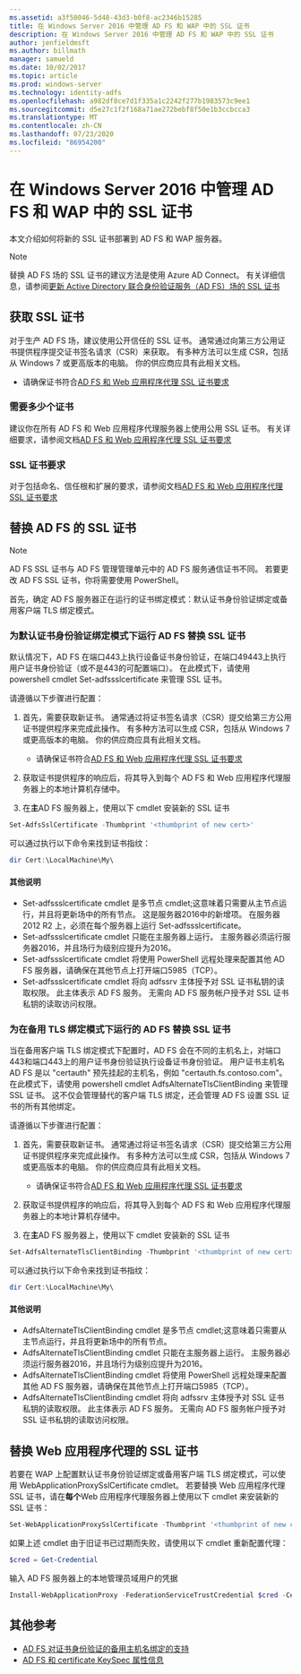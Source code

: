 ```yaml
---
ms.assetid: a3f50046-5d48-43d3-b0f8-ac2346b15285
title: 在 Windows Server 2016 中管理 AD FS 和 WAP 中的 SSL 证书
description: 在 Windows Server 2016 中管理 AD FS 和 WAP 中的 SSL 证书
author: jenfieldmsft
ms.author: billmath
manager: samueld
ms.date: 10/02/2017
ms.topic: article
ms.prod: windows-server
ms.technology: identity-adfs
ms.openlocfilehash: a982df8ce7d1f335a1c2242f277b1983573c9ee1
ms.sourcegitcommit: d5e27c1f2f168a71ae272bebf8f50e1b3ccbcca3
ms.translationtype: MT
ms.contentlocale: zh-CN
ms.lasthandoff: 07/23/2020
ms.locfileid: "86954200"
---
```

# <a name="managing-ssl-certificates-in-ad-fs-and-wap-in-windows-server-2016"></a>在 Windows Server 2016 中管理 AD FS 和 WAP 中的 SSL 证书



本文介绍如何将新的 SSL 证书部署到 AD FS 和 WAP 服务器。

>[!NOTE]
>替换 AD FS 场的 SSL 证书的建议方法是使用 Azure AD Connect。  有关详细信息，请参阅[更新 Active Directory 联合身份验证服务（AD FS）场的 SSL 证书](/azure/active-directory/connect/active-directory-aadconnectfed-ssl-update)

## <a name="obtaining-your-ssl-certificates"></a>获取 SSL 证书
对于生产 AD FS 场，建议使用公开信任的 SSL 证书。 通常通过向第三方公用证书提供程序提交证书签名请求（CSR）来获取。 有多种方法可以生成 CSR，包括从 Windows 7 或更高版本的电脑。 你的供应商应具有此相关文档。

- 请确保证书符合[AD FS 和 Web 应用程序代理 SSL 证书要求](../overview/ad-fs-requirements.md#BKMK_1)

### <a name="how-many-certificates-are-needed"></a>需要多少个证书
建议你在所有 AD FS 和 Web 应用程序代理服务器上使用公用 SSL 证书。 有关详细要求，请参阅文档[AD FS 和 Web 应用程序代理 SSL 证书要求](../overview/ad-fs-requirements.md#BKMK_1)

### <a name="ssl-certificate-requirements"></a>SSL 证书要求
对于包括命名、信任根和扩展的要求，请参阅文档[AD FS 和 Web 应用程序代理 SSL 证书要求](../overview/ad-fs-requirements.md#BKMK_1)

## <a name="replacing-the-ssl-certificate-for-ad-fs"></a>替换 AD FS 的 SSL 证书
> [!NOTE]
> AD FS SSL 证书与 AD FS 管理管理单元中的 AD FS 服务通信证书不同。 若要更改 AD FS SSL 证书，你将需要使用 PowerShell。

首先，确定 AD FS 服务器正在运行的证书绑定模式：默认证书身份验证绑定或备用客户端 TLS 绑定模式。

### <a name="replacing-the-ssl-certificate-for-ad-fs-running-in-default-certificate-authentication-binding-mode"></a>为默认证书身份验证绑定模式下运行 AD FS 替换 SSL 证书
默认情况下，AD FS 在端口443上执行设备证书身份验证，在端口49443上执行用户证书身份验证（或不是443的可配置端口）。
在此模式下，请使用 powershell cmdlet Set-adfssslcertificate 来管理 SSL 证书。

请遵循以下步骤进行配置：

1. 首先，需要获取新证书。 通常通过将证书签名请求（CSR）提交给第三方公用证书提供程序来完成此操作。 有多种方法可以生成 CSR，包括从 Windows 7 或更高版本的电脑。 你的供应商应具有此相关文档。

    * 请确保证书符合[AD FS 和 Web 应用程序代理 SSL 证书要求](../overview/ad-fs-requirements.md#BKMK_1)

1. 获取证书提供程序的响应后，将其导入到每个 AD FS 和 Web 应用程序代理服务器上的本地计算机存储中。

1. 在**主**AD FS 服务器上，使用以下 cmdlet 安装新的 SSL 证书

```powershell
Set-AdfsSslCertificate -Thumbprint '<thumbprint of new cert>'
```

可以通过执行以下命令来找到证书指纹：

```powershell
dir Cert:\LocalMachine\My\
```

#### <a name="additional-notes"></a>其他说明

* Set-adfssslcertificate cmdlet 是多节点 cmdlet;这意味着只需要从主节点运行，并且将更新场中的所有节点。 这是服务器2016中的新增项。 在服务器 2012 R2 上，必须在每个服务器上运行 Set-adfssslcertificate。
* Set-adfssslcertificate cmdlet 只能在主服务器上运行。 主服务器必须运行服务器2016，并且场行为级别应提升为2016。
* Set-adfssslcertificate cmdlet 将使用 PowerShell 远程处理来配置其他 AD FS 服务器，请确保在其他节点上打开端口5985（TCP）。
* Set-adfssslcertificate cmdlet 将向 adfssrv 主体授予对 SSL 证书私钥的读取权限。 此主体表示 AD FS 服务。 无需向 AD FS 服务帐户授予对 SSL 证书私钥的读取访问权限。

### <a name="replacing-the-ssl-certificate-for-ad-fs-running-in-alternate-tls-binding-mode"></a>为在备用 TLS 绑定模式下运行的 AD FS 替换 SSL 证书
当在备用客户端 TLS 绑定模式下配置时，AD FS 会在不同的主机名上，对端口443和端口443上的用户证书身份验证执行设备证书身份验证。 用户证书主机名 AD FS 是以 "certauth" 预先挂起的主机名，例如 "certauth.fs.contoso.com"。
在此模式下，请使用 powershell cmdlet AdfsAlternateTlsClientBinding 来管理 SSL 证书。 这不仅会管理替代的客户端 TLS 绑定，还会管理 AD FS 设置 SSL 证书的所有其他绑定。

请遵循以下步骤进行配置：

1. 首先，需要获取新证书。 通常通过将证书签名请求（CSR）提交给第三方公用证书提供程序来完成此操作。 有多种方法可以生成 CSR，包括从 Windows 7 或更高版本的电脑。 你的供应商应具有此相关文档。

    * 请确保证书符合[AD FS 和 Web 应用程序代理 SSL 证书要求](../overview/ad-fs-requirements.md#BKMK_1)

1. 获取证书提供程序的响应后，将其导入到每个 AD FS 和 Web 应用程序代理服务器上的本地计算机存储中。

1. 在**主**AD FS 服务器上，使用以下 cmdlet 安装新的 SSL 证书

```powershell
Set-AdfsAlternateTlsClientBinding -Thumbprint '<thumbprint of new cert>'
```

可以通过执行以下命令来找到证书指纹：

```powershell
dir Cert:\LocalMachine\My\
```

#### <a name="additional-notes"></a>其他说明

* AdfsAlternateTlsClientBinding cmdlet 是多节点 cmdlet;这意味着只需要从主节点运行，并且将更新场中的所有节点。
* AdfsAlternateTlsClientBinding cmdlet 只能在主服务器上运行。 主服务器必须运行服务器2016，并且场行为级别应提升为2016。
* AdfsAlternateTlsClientBinding cmdlet 将使用 PowerShell 远程处理来配置其他 AD FS 服务器，请确保在其他节点上打开端口5985（TCP）。
* AdfsAlternateTlsClientBinding cmdlet 将向 adfssrv 主体授予对 SSL 证书私钥的读取权限。 此主体表示 AD FS 服务。 无需向 AD FS 服务帐户授予对 SSL 证书私钥的读取访问权限。

## <a name="replacing-the-ssl-certificate-for-the-web-application-proxy"></a>替换 Web 应用程序代理的 SSL 证书
若要在 WAP 上配置默认证书身份验证绑定或备用客户端 TLS 绑定模式，可以使用 WebApplicationProxySslCertificate cmdlet。
若要替换 Web 应用程序代理 SSL 证书，请在**每个**Web 应用程序代理服务器上使用以下 cmdlet 来安装新的 SSL 证书：

```powershell
Set-WebApplicationProxySslCertificate -Thumbprint '<thumbprint of new cert>'
```

如果上述 cmdlet 由于旧证书已过期而失败，请使用以下 cmdlet 重新配置代理：

```powershell
$cred = Get-Credential
```

输入 AD FS 服务器上的本地管理员域用户的凭据

```powershell
Install-WebApplicationProxy -FederationServiceTrustCredential $cred -CertificateThumbprint '<thumbprint of new cert>' -FederationServiceName 'fs.contoso.com'
```

## <a name="additional-references"></a>其他参考  
* [AD FS 对证书身份验证的备用主机名绑定的支持](../operations/AD-FS-support-for-alternate-hostname-binding-for-certificate-authentication.md)
* [AD FS 和 certificate KeySpec 属性信息](../technical-reference/AD-FS-and-KeySpec-Property.md)
